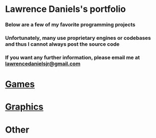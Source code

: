 # Lawrence Daniels's portfolio
### Below are a few of my favorite programming projects
### Unfortunately, many use proprietary engines or codebases and thus I cannot always post the source code 
### If you want any further information, please email me at lawrencedanielsjr@gmail.com

# [Games](https://lwdaniels.github.io/games/)

# [Graphics](https://lwdaniels.github.io/graphics/)

# Other
